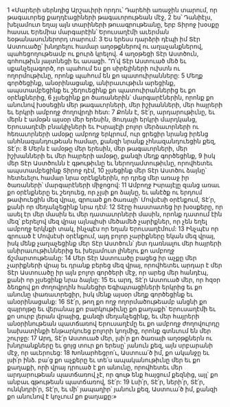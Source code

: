 1 «Մարերի սերնդից Արշաւիրի որդու՝ Դարեհի առաջին տարում, որ թագաւորեց քաղդէացիների թագաւորութեան մէջ, 2 ես՝ Դանիէլս, խելամուտ եղայ այն տարիների թուագրութեանը, երբ Տիրոջ խօսքը հասաւ Երեմիա մարգարէին՝ Երուսաղէմի աւերման եօթանասուներորդ տարում: 3 Ես երեսս դարձրի դէպի իմ Տէր Աստուածը՝ խնդրելու համար աղօթքներով ու աղաչանքներով, պահեցողութեամբ ու քուրձ կրելով. 4 աղօթեցի Տէր Աստծուն, գոհութիւն յայտնեցի եւ ասացի. “Ո՛վ Տէր Աստուած մեծ եւ սքանչելագործ, որ պահում ես քո սիրելիների ուխտն ու ողորմութիւնը, որոնք պահում են քո պատուիրանները: 5 Մեղք գործեցինք, անօրինացանք, անիրաւութիւն արեցինք, ապստամբեցինք եւ շեղուեցինք քո պատուիրաններից եւ քո օրէնքներից, 6 չլսեցինք քո ծառաներին՝ մարգարէներին, որոնք քո անունով խօսեցին մեր թագաւորների, մեր իշխանների, մեր հայրերի եւ երկրի ամբողջ ժողովրդի հետ: 7 Քոնն է, Տէ՛ր, արդարութիւնը, եւ մերն է ամօթն այսօր մեր երեսին, Յուդայի երկրի մարդկանց, Երուսաղէմի բնակիչների եւ Իսրայէլի բոլոր մերձաւորների ու հեռաւորների ամօթը ամբողջ երկրում, ուր ցրեցիր նրանց իրենց անհնազանդութեան համար, քանզի նրանք չհնազանդուեցին քեզ, Տէ՛ր: 8 Մերն է ամօթը մեր երեսին, մեր թագաւորների, մեր իշխանների եւ մեր հայրերի ամօթը, քանզի մեղք գործեցինք, 9 իսկ մեր Տէր Աստծունն է գթութիւնը եւ ներողամտութիւնը, որովհետեւ ապստամբեցինք Տիրոջ դէմ, 10 չլսեցինք մեր Տէր Աստծու ձայնը՝ հետեւելու համար նրա օրէնքներին, որ դրեց մեր առաջ իր ծառաների՝ մարգարէների միջոցով: 11 Ամբողջ Իսրայէլը զանց առաւ քո օրէնքները եւ շեղուեց, որ չլսի քո ձայնը, եւ անէծք ու երդում թափուեցին մեզ վրայ, գրուած քո ծառայի՝ Մովսէսի օրէնքում, Տէ՛ր, քանի որ մեղանչեցինք նրա դէմ: 12 Տէրը հաստատեց իր խօսքերը, որ ասել էր մեր մասին եւ մեր դատաւորների մասին, որոնք դատում էին մեզ՝ բերելով մեզ վրայ այնպիսի մեծամեծ չարիքներ, որ չեն եղել ամբողջ երկնքի տակ, ինչպէս որ եղան Երուսաղէմում:
13 Ինչպէս որ գրուած է Մովսէսի օրէնքում, այդ բոլոր չարիքները եկան մեզ վրայ, իսկ մենք չաղաչեցինք մեր Տէր Աստծուն՝ յետ դառնալու մեր հայրերի անիրաւութիւններից եւ խելամուտ լինելու քո ամբողջ ճշմարտութեանը: 14 Մեր Տէր Աստուածը բացեց իր աչքը մեր չարիքների վրայ եւ դրանք բերեց մեզ վրայ, որովհետեւ արդար է մեր Տէր Աստուածը իր այն բոլոր գործերի մէջ, որ արեց մեր հանդէպ, քանի որ չլսեցինք նրա ձայնը: 15 Եւ արդ, Տէ՛ր Աստուած մեր, որ հզօր ձեռքով քո ժողովրդին հանեցիր Եգիպտացիների երկրից եւ քո անունը փառաւորեցիր, իսկ մենք այսօր մեղք գործեցինք եւ անօրինացանք: 16 Տէ՛ր, թող քո ողջ ողորմածութեամբ անցնի քո զայրոյթը եւ վերանայ քո բարկութիւնը քո քաղաքի՝ Երուսաղէմի եւ քո սուրբ լերան վրայից, քանզի մեղանչեցինք, եւ մեր հայրերի անօրինութեան պատճառով Երուսաղէմը եւ քո ամբողջ ժողովուրդը նախատինքի ենթարկուեց բոլորի կողմից, որոնք գտնւում են մեր շուրջը: 17 Արդ, Տէ՛ր Աստուած մեր, լսի՛ր քո ծառայի աղօթքներն ու խնդրանքները եւ ցոյց տուր քո երեսը՝ յանուն քեզ, այն սրբարանի մէջ, որ աւերուեց: 18 Խոնարհեցրո՛ւ, Աստուա՛ծ իմ, քո ականջը եւ լսի՛ր ինձ. բա՛ց քո աչքերը եւ տե՛ս ապականութիւնը մեր եւ քո քաղաքի, որի վրայ դրուած է քո անունը, որովհետեւ մեր արդարութեան պատճառով չէ, որ գութ ենք հայցում քեզնից, այլ՝ քո անբաւ գթութեան պատճառով, Տէ՛ր: 19 Լսի՛ր, Տէ՛ր, ների՛ր, Տէ՛ր, ունկնդրի՛ր, Տէ՛ր, եւ մի՛ յապաղիր՝ յանուն քեզ, Աստուա՛ծ իմ, քանզի քո անունով է կոչւում քո քաղաքը:»
